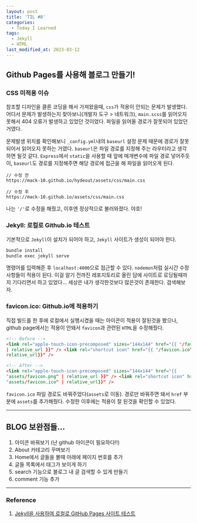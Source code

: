 ```yaml
---
layout: post
title: 'TIL #8'
categories:
  - Today I Learned
tags:
  - Jekyll
  - HTML
last_modified_at: 2023-03-12
---
```


## Github Pages를 사용해 블로그 만들기!

### CSS 미적용 이슈

참조할 디자인을 클론 코딩을 해서 가져왔을때, `css`가 적용이 안되는 문제가 발생했다.
어디서 문제가 발생하는지 찾아보니(개발자 도구 > 네트워크), `main.scss`를 읽어오지 못해서 404 오류가 발생하고 있었던 것이었다.
파일을 읽어올 경로가 잘못되어 있었던 거였다.

문제발생 위치를 확인해보니 `_config.yml`내의 `baseurl` 설정 문제 때문에 경로가 잘못되어서 읽어오지 못하는 거였다.
`baseurl`은 파일 경로를 지정해 주는 라우터라고 생각하면 될것 같다.
`Express`에서 `static`을 사용할 때 앞에 매개변수에 파일 경로 넣어주듯이, `baseurl`도 경로를 지정해주면 해당 경로에 접근을 해 파일을 읽어오게 된다.

```plaintext
// 수정 전
https://mack-10.github.io/hydeout/assets/css/main.css

// 수정 후
https://mack-10.github.io/assets/css/main.css
```

나는 `'/'`로 수정을 해줬고, 이후엔 정상적으로 불러와졌다.
야호!

### Jekyll: 로컬로 Github.io 테스트

기본적으로 `Jekyll`이 설치가 되어야 하고, `Jekyll` 사이트가 생성이 되어야 한다.

```bash
bundle install
bundle exec jekyll serve
```

명령어를 입력해준 후 `localhost:4000`으로 접근할 수 있다. `nodemon`처럼 실시간 수정사항들이 적용이 된다.
이걸 알기 전까진 레포지토리로 올린 담에 사이트로 로딩될때까지 기다리면서 하고 있었다...
세상은 내가 생각한것보다 많은것이 존재한다. 검색해보자.

### favicon.ico: Github.io에 적용하기

직접 빌드를 한 후에 로컬에서 실행시켰을 때는 아이콘이 적용이 잘된것을 봤으나, github page에서는 적용이 안돼서 `favicon`과 관련된 `HTML`을 수정해줬다.

```html
<!-- Before -->
<link rel="apple-touch-icon-precomposed" sizes="144x144" href="{{ "/favicon.png"
| relative_url }}" /> <link rel="shortcut icon" href="{{ "/favicon.ico" |
relative_url}}" />

<!-- After -->
<link rel="apple-touch-icon-precomposed" sizes="144x144" href="{{
"assets/favicon.png" | relative_url }}" /> <link rel="shortcut icon" href="{{
"assets/favicon.ico" | relative_url}}" />
```

`favicon.ico` 파일 경로도 바꿔주었다(`assets`로 이동).
경로만 바꿔주면 돼서 `href` 부분에 `assets`를 추가해줬다.
수정한 이후에는 적용이 잘 된것을 확인할 수 있었다.

---

## BLOG 보완점들...

1. 아이콘 바꿔보기 (난 github 아이콘이 필요하다!!)
2. About 카테고리 꾸며보기
3. Home에서 글들을 볼때 아래에 페이지 번호를 추가
4. 글들 목록에서 태그가 보이게 하기
5. search 기능으로 블로그 내 글 검색할 수 있게 만들기
6. comment 기능 추가

---

### Reference

1. [Jekyll을 사용하여 로컬로 GitHub Pages 사이트 테스트](https://docs.github.com/ko/pages/setting-up-a-github-pages-site-with-jekyll/testing-your-github-pages-site-locally-with-jekyll)
